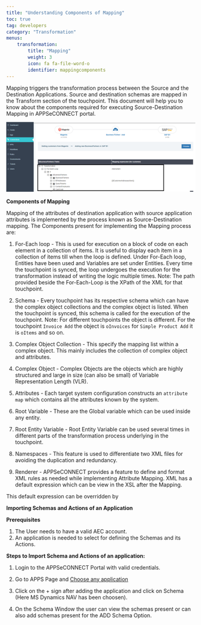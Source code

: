 ```yaml
---
title: "Understanding Components of Mapping"
toc: true
tag: developers
category: "Transformation"
menus: 
    transformation:
        title: "Mapping"
        weight: 3
        icon: fa fa-file-word-o
        identifier: mappingcomponents
---
```

Mapping triggers the transformation process between the Source and the Destination Applications.
Source and destination schemas are mapped in the Transform section of the touchpoint. 
This document will help you to know about the components required for executing Source-Destination Mapping 
in APPSeCONNECT portal.


![Scenario1-GroupingCondition](/staticfiles/Transformation/media/mapping_defaultscreen.png)

**Components of Mapping**

Mapping of the attributes of destination application with source application attributes is implemented by the process known as Source-Destination mapping. 
The Components present for implementing the Mapping process are:

1.	For-Each loop - This is used for execution on a block of code on each element in a collection of items. It is useful to display each item in a collection of items till when the loop is defined. Under For-Each loop, Entities have been used and Variables are set under Entities. Every time the touchpoint is synced, the loop undergoes the execution for the transformation instead of writing the logic multiple times.
Note: The path provided beside the For-Each-Loop is the XPath of the XML for that touchpoint.

2.	Schema - Every touchpoint has its respective schema which can have the complex object collections and the complex object is listed. When the touchpoint is synced, this schema is called for the execution of the touchpoint. 
Note: For different touchpoints the object is different. For the touchpoint `Invoice Add` the object is `oInvoices` for `Simple Product Add` it is `oItems` and so on.

3.	Complex Object Collection - This specify the mapping list within a complex object. This mainly includes the collection of complex object and attributes.

4.	Complex Object - Complex Objects are the objects which are highly structured and large in size (can also be small) of Variable Representation Length (VLR).

5.	Attributes - Each target system configuration constructs an `attribute map` which contains all the attributes known by the system.

6.	Root Variable - These are the Global variable which can be used inside any entity. 

7.	Root Entity Variable - Root Entity Variable can be used several times in different parts of the transformation process underlying in the touchpoint.

8.	Namespaces - This feature is used to differentiate two XML files for avoiding the duplication and redundancy.

9.	Renderer - APPSeCONNECT provides a feature to define and format XML rules as needed while implementing Attribute Mapping. 
XML has a default expression which can be view in the XSL after the Mapping. 

This default expression can be overridden by 

**Importing Schemas and Actions of an Application**

**Prerequisites**

1.	The User needs to have a valid AEC account.
2.	An application is needed to select for defining the Schemas and its Actions.

**Steps to Import Schema and Actions of an application:**

1.	Login to the APPSeCONNECT Portal with valid credentials.
2.  Go to APPS Page and [Choose any application]()
3.  Click on the + sign after adding the application and click on Schema 
    (Here MS Dynamics NAV has been choosen). 

4. On the Schema Window the user can view the schemas present or can also add schemas present for the ADD Schema Option.


